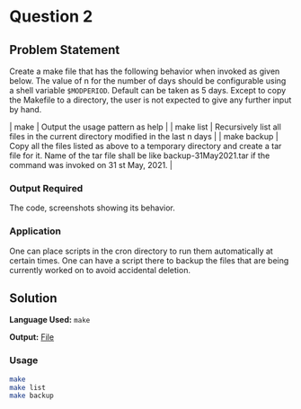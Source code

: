 # Question 2

## Problem Statement
Create a make file that has the following behavior when invoked as given below. The value of n for the number of days should be configurable using a shell variable `$MODPERIOD`. Default can be taken as 5 days. Except to copy the Makefile to a directory, the user is not expected to give any further input by hand.

| make 		  | Output the usage pattern as help |
| make list	  | Recursively list all files in the current directory modified in the last n days |
| make backup | Copy all the files listed as above to a temporary directory and create a tar file for it. Name of the tar file shall be like backup-31May2021.tar if the command was invoked on 31 st May, 2021. |

### Output Required
The code, screenshots showing its behavior.

### Application
One can place scripts in the cron directory to run them automatically at certain times. One can have a script there to backup the files that are being currently worked on to avoid accidental deletion.

## Solution

**Language Used:** `make`

**Output:** [File](backup-06June2021.tar.gz)

### Usage
```bash
make
make list
make backup
```